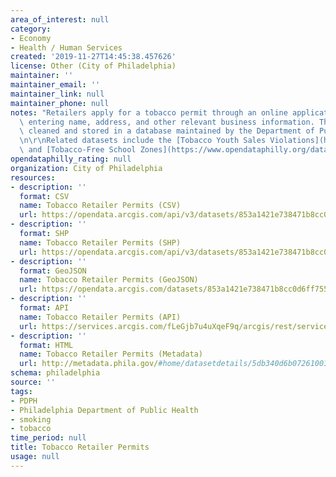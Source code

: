 ```yaml
---
area_of_interest: null
category:
- Economy
- Health / Human Services
created: '2019-11-27T14:45:38.457626'
license: Other (City of Philadelphia)
maintainer: ''
maintainer_email: ''
maintainer_link: null
maintainer_phone: null
notes: "Retailers apply for a tobacco permit through an online application system,\
  \ entering name, address, and other relevant business information. These data are\
  \ cleaned and stored in a database maintained by the Department of Public Health.\r\
  \n\r\nRelated datasets include the [Tobacco Youth Sales Violations](https://www.opendataphilly.org/dataset/tobacco-youth-sales-violations)\
  \ and [Tobacco-Free School Zones](https://www.opendataphilly.org/dataset/tobacco-free-school-zones)."
opendataphilly_rating: null
organization: City of Philadelphia
resources:
- description: ''
  format: CSV
  name: Tobacco Retailer Permits (CSV)
  url: https://opendata.arcgis.com/api/v3/datasets/853a1421e738471b8cc0d6ff755d47ff_0/downloads/data?format=csv&spatialRefId=4326
- description: ''
  format: SHP
  name: Tobacco Retailer Permits (SHP)
  url: https://opendata.arcgis.com/api/v3/datasets/853a1421e738471b8cc0d6ff755d47ff_0/downloads/data?format=shp&spatialRefId=4326
- description: ''
  format: GeoJSON
  name: Tobacco Retailer Permits (GeoJSON)
  url: https://opendata.arcgis.com/datasets/853a1421e738471b8cc0d6ff755d47ff_0.geojson
- description: ''
  format: API
  name: Tobacco Retailer Permits (API)
  url: https://services.arcgis.com/fLeGjb7u4uXqeF9q/arcgis/rest/services/Tobacco_Retailer_Permits/FeatureServer/0/query?outFields=*&where=1%3D1
- description: ''
  format: HTML
  name: Tobacco Retailer Permits (Metadata)
  url: http://metadata.phila.gov/#home/datasetdetails/5db340d6b0726100151aa15c/representationdetails/5db340d7b0726100151aa162/
schema: philadelphia
source: ''
tags:
- PDPH
- Philadelphia Department of Public Health
- smoking
- tobacco
time_period: null
title: Tobacco Retailer Permits
usage: null
---
```

